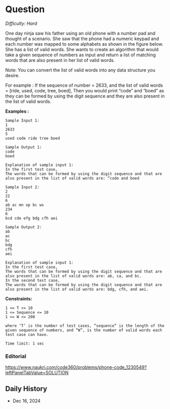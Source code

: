 # Question 

_Difficulty: Hard_

One day ninja saw his father using an old phone with a number pad and thought of a scenario. She saw that the phone had a numeric keypad and each number was mapped to some alphabets as shown in the figure below. She has a list of valid words. She wants to create an algorithm that would take a given sequence of numbers as input and return a list of matching words that are also present in her list of valid words.

Note:
You can convert the list of valid words into any data structure you desire.

For example :
If the sequence of number = 2633, and the list of valid words = [ride, used, code, tree, boed], 
Then you would print “code” and “boed” as they can be formed by using the digit sequence and they are also present in the list of valid words.

**Examples :**
```
Sample Input 1:
1
2633 
5
used code ride tree boed

Sample Output 1:
code
boed

Explanation of sample input 1:
In the first test case, 
The words that can be formed by using the digit sequence and that are also present in the list of valid words are: “code and boed

Sample Input 2:
2
22 
6
ab ac mn op bc ws
234 
6
bcd cde efg bdg cfh aei

Sample Output 2:
ab 
ac
bc 
bdg 
cfh 
aei

Explanation of sample input 1:
In the first test case, 
The words that can be formed by using the digit sequence and that are also present in the list of valid words are: ab, ca, and bc.
In the second test case, 
The words that can be formed by using the digit sequence and that are also present in the list of valid words are: bdg, cfh, and aei.
```

**Constraints:**
```
1 <= T <= 10
1 <= Sequence <= 10
1 <= W <= 200

where ‘T’ is the number of test cases, “sequence” is the length of the given sequence of numbers, and “W”, is the number of valid words each test case can have. 

Time limit: 1 sec
```

### Editorial
https://www.naukri.com/code360/problems/phone-code_1230549?leftPanelTabValue=SOLUTION

## Daily History
- Dec 16, 2024
